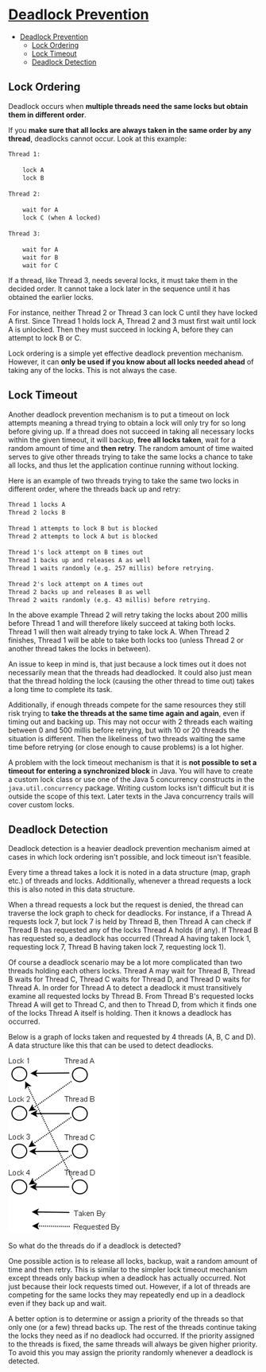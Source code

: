 # [Deadlock Prevention](http://tutorials.jenkov.com/java-concurrency/deadlock-prevention.html)

- [Deadlock Prevention](#deadlock-prevention)
  - [Lock Ordering](#lock-ordering)
  - [Lock Timeout](#lock-timeout)
  - [Deadlock Detection](#deadlock-detection)

## Lock Ordering

Deadlock occurs when **multiple threads need the same locks but obtain them in different order**.

If you **make sure that all locks are always taken in the same order by any thread**, deadlocks cannot occur. Look at this example:

    Thread 1:

        lock A 
        lock B

    Thread 2:

        wait for A
        lock C (when A locked)

    Thread 3:

        wait for A
        wait for B
        wait for C

If a thread, like Thread 3, needs several locks, it must take them in the decided order. It cannot take a lock later in the sequence until it has obtained the earlier locks.

For instance, neither Thread 2 or Thread 3 can lock C until they have locked A first. Since Thread 1 holds lock A, Thread 2 and 3 must first wait until lock A is unlocked. Then they must succeed in locking A, before they can attempt to lock B or C.

Lock ordering is a simple yet effective deadlock prevention mechanism. However, it can **only be used if you know about all locks needed ahead** of taking any of the locks. This is not always the case.

## Lock Timeout

Another deadlock prevention mechanism is to put a timeout on lock attempts meaning a thread trying to obtain a lock will only try for so long before giving up. If a thread does not succeed in taking all necessary locks within the given timeout, it will backup, **free all locks taken**, wait for a random amount of time and **then retry**. The random amount of time waited serves to give other threads trying to take the same locks a chance to take all locks, and thus let the application continue running without locking.

Here is an example of two threads trying to take the same two locks in different order, where the threads back up and retry:

    Thread 1 locks A
    Thread 2 locks B

    Thread 1 attempts to lock B but is blocked
    Thread 2 attempts to lock A but is blocked

    Thread 1's lock attempt on B times out
    Thread 1 backs up and releases A as well
    Thread 1 waits randomly (e.g. 257 millis) before retrying.

    Thread 2's lock attempt on A times out
    Thread 2 backs up and releases B as well
    Thread 2 waits randomly (e.g. 43 millis) before retrying.

In the above example Thread 2 will retry taking the locks about 200 millis before Thread 1 and will therefore likely succeed at taking both locks. Thread 1 will then wait already trying to take lock A. When Thread 2 finishes, Thread 1 will be able to take both locks too (unless Thread 2 or another thread takes the locks in between).

An issue to keep in mind is, that just because a lock times out it does not necessarily mean that the threads had deadlocked. It could also just mean that the thread holding the lock (causing the other thread to time out) takes a long time to complete its task.

Additionally, if enough threads compete for the same resources they still risk trying to **take the threads at the same time again and again**, even if timing out and backing up. This may not occur with 2 threads each waiting between 0 and 500 millis before retrying, but with 10 or 20 threads the situation is different. Then the likeliness of two threads waiting the same time before retrying (or close enough to cause problems) is a lot higher.

A problem with the lock timeout mechanism is that it is **not possible to set a timeout for entering a synchronized block** in Java. You will have to create a custom lock class or use one of the Java 5 concurrency constructs in the `java.util.concurrency` package. Writing custom locks isn't difficult but it is outside the scope of this text. Later texts in the Java concurrency trails will cover custom locks.

## Deadlock Detection

Deadlock detection is a heavier deadlock prevention mechanism aimed at cases in which lock ordering isn't possible, and lock timeout isn't feasible.

Every time a thread takes a lock it is noted in a data structure (map, graph etc.) of threads and locks. Additionally, whenever a thread requests a lock this is also noted in this data structure.

When a thread requests a lock but the request is denied, the thread can traverse the lock graph to check for deadlocks. For instance, if a Thread A requests lock 7, but lock 7 is held by Thread B, then Thread A can check if Thread B has requested any of the locks Thread A holds (if any). If Thread B has requested so, a deadlock has occurred (Thread A having taken lock 1, requesting lock 7, Thread B having taken lock 7, requesting lock 1).

Of course a deadlock scenario may be a lot more complicated than two threads holding each others locks. Thread A may wait for Thread B, Thread B waits for Thread C, Thread C waits for Thread D, and Thread D waits for Thread A. In order for Thread A to detect a deadlock it must transitively examine all requested locks by Thread B. From Thread B's requested locks Thread A will get to Thread C, and then to Thread D, from which it finds one of the locks Thread A itself is holding. Then it knows a deadlock has occurred.

Below is a graph of locks taken and requested by 4 threads (A, B, C and D). A data structure like this that can be used to detect deadlocks.

![fig1](./fig/Deadlock_Prevention/deadlock-detection-graph.png)

So what do the threads do if a deadlock is detected?

One possible action is to release all locks, backup, wait a random amount of time and then retry. This is similar to the simpler lock timeout mechanism except threads only backup when a deadlock has actually occurred. Not just because their lock requests timed out. However, if a lot of threads are competing for the same locks they may repeatedly end up in a deadlock even if they back up and wait.

A better option is to determine or assign a priority of the threads so that only one (or a few) thread backs up. The rest of the threads continue taking the locks they need as if no deadlock had occurred. If the priority assigned to the threads is fixed, the same threads will always be given higher priority. To avoid this you may assign the priority randomly whenever a deadlock is detected.

